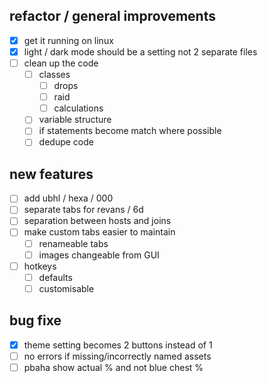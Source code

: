 ## refactor / general improvements
- [x] get it running on linux
- [x] light / dark mode should be a setting not 2 separate files
- [ ] clean up the code
    - [ ] classes
        - [ ] drops
        - [ ] raid
        - [ ] calculations
    - [ ] variable structure
    - [ ] if statements become match where possible 
    - [ ] dedupe code

## new features
- [ ] add ubhl / hexa / 000
- [ ] separate tabs for revans / 6d
- [ ] separation between hosts and joins
- [ ] make custom tabs easier to maintain
    - [ ] renameable tabs
    - [ ] images changeable from GUI
- [ ] hotkeys
    - [ ] defaults
    - [ ] customisable

## bug fixe
- [x] theme setting becomes 2 buttons instead of 1
- [ ] no errors if missing/incorrectly named assets
- [ ] pbaha show actual % and not blue chest %
